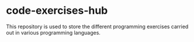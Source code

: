 # code-exercises-hub
This repository is used to store the different programming exercises carried out in various programming languages.
